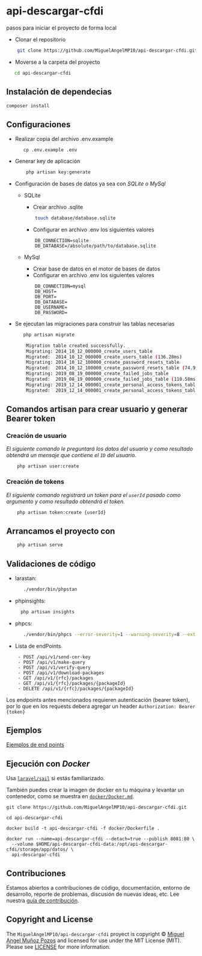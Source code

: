 # api-descargar-cfdi

pasos para iniciar el proyecto de forma local

-   Clonar el repositorio

```bash
    git clone https://github.com/MiguelAngelMP10/api-descargar-cfdi.git
```

-   Moverse a la carpeta del proyecto

```bash
   cd api-descargar-cfdi
```

## Instalación de dependecias

```bash
composer install
```

## Configuraciones

-   Realizar copia del archivo .env.example

    ```
       cp .env.example .env
    ```

-   Generar key de aplicación
    ```bash
        php artisan key:generate
    ```
-   Configuración de bases de datos ya sea con _SQLite o MySql_

    -   SQLite

        -   Crear archivo .sqlite

        ```bash
            touch database/database.sqlite
        ```

        -   Configurar en archivo .env los siguientes valores

        ```env
            DB_CONNECTION=sqlite
            DB_DATABASE=/absolute/path/to/database.sqlite
        ```

    -   MySql

        -   Crear base de datos en el motor de bases de datos
        -   Configurar en archivo .env los siguientes valores

        ```env
            DB_CONNECTION=mysql
            DB_HOST=
            DB_PORT=
            DB_DATABASE=
            DB_USERNAME=
            DB_PASSWORD=
        ```

-   Se ejecutan las migraciones para construir las tablas necesarias

    ```bash
       php artisan migrate
    ```

    ```bash
        Migration table created successfully.
        Migrating: 2014_10_12_000000_create_users_table
        Migrated:  2014_10_12_000000_create_users_table (136.28ms)
        Migrating: 2014_10_12_100000_create_password_resets_table
        Migrated:  2014_10_12_100000_create_password_resets_table (74.94ms)
        Migrating: 2019_08_19_000000_create_failed_jobs_table
        Migrated:  2019_08_19_000000_create_failed_jobs_table (110.58ms)
        Migrating: 2019_12_14_000001_create_personal_access_tokens_table
        Migrated:  2019_12_14_000001_create_personal_access_tokens_table (94.67ms)
    ```

## Comandos artisan para crear usuario y generar Bearer token

### Creación de usuario

_El siguiente comando le preguntará los datos del usuario y como resultado obtendrá un mensaje que contiene el `ID` del usuario._

```bash
    php artisan user:create
```

### Creación de tokens

_El siguiente comando registrará un token para el `userId` pasado como argumento y como resultado obtendrá el token._

```bash
    php artisan token:create {userId}
```

## Arrancamos el proyecto con

```bash
    php artisan serve
```

## Validaciones de código

-   larastan:

    ```bash
       ./vendor/bin/phpstan
    ```

-   phpinsights:

    ```bash
      php artisan insights
    ```

-   phpcs:

    ```bash
       ./vendor/bin/phpcs --error-severity=1 --warning-severity=8 --extensions=php
    ```

-   Lista de endPoints
    ```text
     - POST /api/v1/send-cer-key
     - POST /api/v1/make-query
     - POST /api/v1/verify-query
     - POST /api/v1/download-packages
     - GET /api/v1/{rfc}/packages
     - GET /api/v1/{rfc}/packages/{packageId}
     - DELETE /api/v1/{rfc}/packages/{packageId}
    ```

Los endpoints antes mencionados requieren autenticación (bearer token), por lo que en los requests debera agregar un header `Authorization: Bearer {token}`

## Ejemplos

[Ejemplos de end points](docs)

## Ejecución con _Docker_

Usa [`laravel/sail`](https://laravel.com/docs/10.x/sail) si estás familiarizado.

También puedes crear la imagen de docker en tu máquina y levantar un contenedor,
como se muestra en [`docker/Docker.md`](docker/Docker.md).

```shell
git clone https://github.com/MiguelAngelMP10/api-descargar-cfdi.git

cd api-descargar-cfdi

docker build -t api-descargar-cfdi -f docker/Dockerfile .

docker run --name=api-descargar-cfdi --detach=true --publish 8081:80 \
  --volume $HOME/api-descargar-cfdi-data:/opt/api-descargar-cfdi/storage/app/datos/ \
  api-descargar-cfdi

```

## Contribuciones

Estamos abiertos a contribuciones de código, documentación, entorno de desarrollo, reporte de problemas,
discusión de nuevas ideas, etc. Lee nuestra [guía de contribución](CONTRIBUTING.md).

## Copyright and License

The `MiguelAngelMP10/api-descargar-cfdi` proyect is copyright © [Miguel Angel Muñoz Pozos](a)
and licensed for use under the MIT License (MIT). Please see [LICENSE](https://github.com/MiguelAngelMP10/api-descargar-cfdi/blob/main/LICENSE) for more information.
